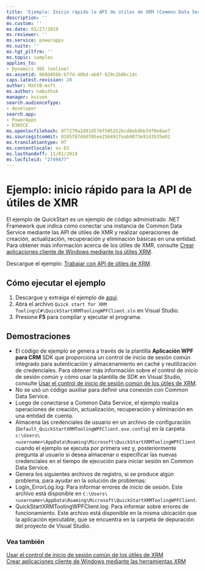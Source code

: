 ```yaml
---
title: 'Ejemplo: Inicio rápido la API de útiles de XRM (Common Data Service)| Microsoft Docs'
description: ''
ms.custom: ''
ms.date: 03/27/2019
ms.reviewer: ''
ms.service: powerapps
ms.suite: ''
ms.tgt_pltfrm: ''
ms.topic: samples
applies_to:
- Dynamics 365 (online)
ms.assetid: 060d45bb-b7fd-48bd-ab8f-629c1b8bc1dc
caps.latest.revision: 20
author: MattB-msft
ms.author: nabuthuk
manager: kvivek
search.audienceType:
- developer
search.app:
- PowerApps
- D365CE
ms.openlocfilehash: 9f7279a2491d576f505252bcd8ebdbb7df0e8ae7
ms.sourcegitcommit: 8185f87dddf05ee256491feab9873e9143535e02
ms.translationtype: HT
ms.contentlocale: es-ES
ms.lasthandoff: 11/01/2019
ms.locfileid: "2749477"
---
```

# <a name="sample-quick-start-for-xrm-tooling-api"></a>Ejemplo: inicio rápido para la API de útiles de XMR

El ejemplo de QuickStart es un ejemplo de código administrado .NET Framework que indica cómo conectar una instancia de Common Data Service mediante las API de útiles de XMR y realizar operaciones de creación, actualización, recuperación y eliminación básicas en una entidad. Para obtener más información acerca de los útiles de XMR, consulte [Crear aplicaciones cliente de Windows mediante los útiles XRM](build-windows-client-applications-xrm-tools.md).

Descargue el ejemplo: [Trabajar con API de útiles de XRM](https://github.com/microsoft/PowerApps-Samples/tree/master/cds/Xrm%20Tooling/Quick%20start%20for%20XRM%20Tooling%20API).

## <a name="how-to-run-the-sample"></a>Cómo ejecutar el ejemplo

1. Descargue y extraiga el ejemplo de [aquí](https://github.com/Microsoft/PowerApps-Samples/tree/master/cds/Xrm%20Tooling/Quick%20start%20for%20XRM%20Tooling).  
1. Abra el archivo `Quick start for XRM Tooling\C#\QuickStartXRMToolingWPFClient.sln` en Visual Studio.  
1. Presione **F5** para compilar y ejecutar el programa.  


## <a name="demonstrates"></a>Demostraciones

- El código de ejemplo se genera a través de la plantilla **Aplicación WPF para CRM** SDK que proporciona un control de inicio de sesión común integrado para autenticación y almacenamiento en caché y reutilización de credenciales. Para obtener más información sobre el control de inicio de sesión común y cómo usar la plantilla de SDK en Visual Studio, consulte [Usar el control de inicio de sesión común de los útiles de XRM](use-xrm-tooling-common-login-control-client-applications.md).  
- No se usó un código auxiliar para definir una conexión con Common Data Service.  
- Luego de conectarse a Common Data Service, el ejemplo realiza operaciones de creación, actualización, recuperación y eliminación en una entidad de cuenta.  
- Almacena las credenciales de usuario en un archivo de configuración (`Default_QuickStartXRMToolingWPFClient.exe.config`) en la carpeta `c:\Users\`*`<username>`*`\AppData\Roaming\Microsoft\QuickStartXRMToolingWPFClient` cuando el ejemplo se ejecuta por primera vez y, posteriormente pregunta al usuario si desea almacenar o especificar las nuevas credenciales en el tiempo de ejecución para iniciar sesión en Common Data Service.  
- Genera los siguientes archivos de registro, si se produce algún problema, para ayudar en la solución de problemas:  
- Login_ErrorLog.log: Para informar errores de inicio de sesión. Este archivo está disponible en `C:\Users\`*`<username>`*`\AppData\Roaming\Microsoft\QuickStartXRMToolingWPFClient`.  
- QuickStartXRMToolingWPFClient.log: Para informar sobre errores de funcionamiento. Este archivo está disponible en la misma ubicación que la aplicación ejecutable, que se encuentra en la carpeta de depuración del proyecto de Visual Studio.  

### <a name="see-also"></a>Vea también

[Usar el control de inicio de sesión común de los útiles de XRM](use-xrm-tooling-common-login-control-client-applications.md)<br />
[Crear aplicaciones cliente de Windows mediante las herramientas XRM](build-windows-client-applications-xrm-tools.md)<br />

